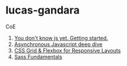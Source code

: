 # lucas-gandara
CoE 

1. [You don't know js yet. Getting started.](you-dont-know-js_yet_getting_started.md)
3. [Asynchronous Javascript deep dive](Asynchronous_javascript_deep_dive.md)
5. [CSS Grid & Flexbox for Responsive Layouts](CSS_Grid_&_Flexbox_for_Responsive_Layouts.md)
6. [Sass Fundamentals](Sass_fundamentals.md)
